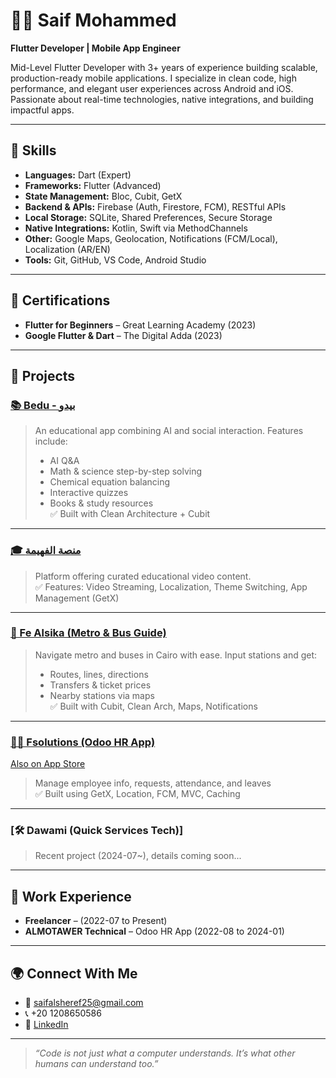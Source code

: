# 👨‍💻 Saif Mohammed

**Flutter Developer | Mobile App Engineer**

Mid-Level Flutter Developer with 3+ years of experience building scalable, production-ready mobile applications. I specialize in clean code, high performance, and elegant user experiences across Android and iOS. Passionate about real-time technologies, native integrations, and building impactful apps.

---

## 🚀 Skills

- **Languages:** Dart (Expert)
- **Frameworks:** Flutter (Advanced)
- **State Management:** Bloc, Cubit, GetX
- **Backend & APIs:** Firebase (Auth, Firestore, FCM), RESTful APIs
- **Local Storage:** SQLite, Shared Preferences, Secure Storage
- **Native Integrations:** Kotlin, Swift via MethodChannels
- **Other:** Google Maps, Geolocation, Notifications (FCM/Local), Localization (AR/EN)
- **Tools:** Git, GitHub, VS Code, Android Studio

---

## 🧠 Certifications

- **Flutter for Beginners** – Great Learning Academy (2023)
- **Google Flutter & Dart** – The Digital Adda (2023)

---

## 📱 Projects

### [📚 Bedu - بيدو](https://play.google.com/store/apps/details?id=com.xseifoo.bedu)
> An educational app combining AI and social interaction. Features include:
> - AI Q&A
> - Math & science step-by-step solving
> - Chemical equation balancing
> - Interactive quizzes
> - Books & study resources  
> ✅ Built with Clean Architecture + Cubit

---

### [🎓 منصة الفهيمة](https://play.google.com/store/apps/details?id=com.linkysoft.alfahima)
> Platform offering curated educational video content.  
> ✅ Features: Video Streaming, Localization, Theme Switching, App Management (GetX)

---

### [🚌 Fe Alsika (Metro & Bus Guide)](https://play.google.com/store/apps/details?id=com.xseifoo.metro_bus)
> Navigate metro and buses in Cairo with ease. Input stations and get:
> - Routes, lines, directions
> - Transfers & ticket prices
> - Nearby stations via maps  
> ✅ Built with Cubit, Clean Arch, Maps, Notifications

---

### [🧑‍💼 Fsolutions (Odoo HR App)](https://play.google.com/store/apps/details?id=app.fsolutions.odoo_hr)  
[Also on App Store](https://apps.apple.com/us/app/odoo-hr/id6477807043)
> Manage employee info, requests, attendance, and leaves  
> ✅ Built using GetX, Location, FCM, MVC, Caching

---

### [🛠️ Dawami (Quick Services Tech)]  
> Recent project (2024-07~), details coming soon...

---

## 💼 Work Experience

- **Freelancer** – (2022-07 to Present)
- **ALMOTAWER Technical** – Odoo HR App (2022-08 to 2024-01)

---

## 🌍 Connect With Me

- 📧 saifalsheref25@gmail.com  
- 📞 +20 1208650586  
- 🔗 [LinkedIn](http://www.linkedin.com/in/saifmo25)

---

> *“Code is not just what a computer understands. It’s what other humans can understand too.”*
